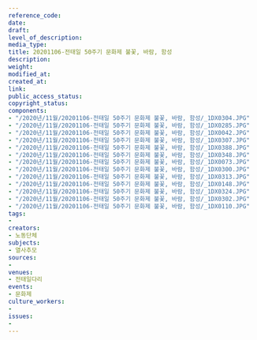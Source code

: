 ```yaml
---
reference_code: 
date: 
draft: 
level_of_description: 
media_type: 
title: 20201106-전태일 50주기 문화제 불꽃, 바람, 함성
description: 
weight: 
modified_at: 
created_at: 
link: 
public_access_status: 
copyright_status: 
components:
- "/2020년/11월/20201106-전태일 50주기 문화제 불꽃, 바람, 함성/_1DX0304.JPG"
- "/2020년/11월/20201106-전태일 50주기 문화제 불꽃, 바람, 함성/_1DX0285.JPG"
- "/2020년/11월/20201106-전태일 50주기 문화제 불꽃, 바람, 함성/_1DX0042.JPG"
- "/2020년/11월/20201106-전태일 50주기 문화제 불꽃, 바람, 함성/_1DX0307.JPG"
- "/2020년/11월/20201106-전태일 50주기 문화제 불꽃, 바람, 함성/_1DX0388.JPG"
- "/2020년/11월/20201106-전태일 50주기 문화제 불꽃, 바람, 함성/_1DX0348.JPG"
- "/2020년/11월/20201106-전태일 50주기 문화제 불꽃, 바람, 함성/_1DX0073.JPG"
- "/2020년/11월/20201106-전태일 50주기 문화제 불꽃, 바람, 함성/_1DX0300.JPG"
- "/2020년/11월/20201106-전태일 50주기 문화제 불꽃, 바람, 함성/_1DX0313.JPG"
- "/2020년/11월/20201106-전태일 50주기 문화제 불꽃, 바람, 함성/_1DX0148.JPG"
- "/2020년/11월/20201106-전태일 50주기 문화제 불꽃, 바람, 함성/_1DX0324.JPG"
- "/2020년/11월/20201106-전태일 50주기 문화제 불꽃, 바람, 함성/_1DX0302.JPG"
- "/2020년/11월/20201106-전태일 50주기 문화제 불꽃, 바람, 함성/_1DX0110.JPG"
tags:
- 
creators:
- 노동단체
subjects:
- 열사추모
sources:
- 
venues:
- 전태일다리
events:
- 문화제
culture_workers:
- 
issues:
- 
---
```


